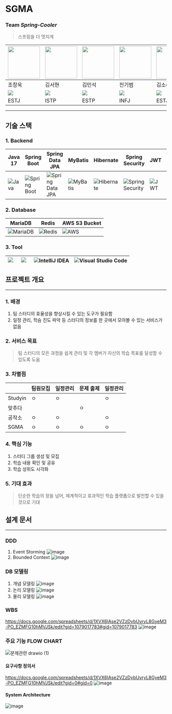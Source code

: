 # SGMA

### Team _Spring-Cooler_
> 스프링을 더 멋지게

| <img src="https://github.com/user-attachments/assets/00ef7243-5ac8-4f3a-8b43-2271ee79665c" height=100/>  | <img src="https://github.com/user-attachments/assets/018f5c1c-7b3e-4767-a8b7-415c871e1e63" height=100/> | <img src="https://github.com/3-Minutes-Query/choleeTest/assets/102345450/1046b24a-5d40-4dc1-a747-cb65f20dc764" height=100/> | <img src="https://github.com/user-attachments/assets/3459263f-3864-4d69-a427-1578eaa984ce" height=100 width=100/> | <img src="https://github.com/user-attachments/assets/8bdf1acd-d774-426f-8257-d28bd1e37056" height=100/> |
| -------------------------------------------------------------------------------------------------------- | ------------------------------------------------------------------------------------------------------- | --------------------------------------------------------------------------------------------------------------------------- | ----------------------------------------------------------------------------------------------------------------- | ------------------------------------------------------------------------------------------------------- |
| 조창욱                                                                                                      | 김서현                                                                                                     | 김민석                                                                                                                         | 전기범                                                                                                               | 김소리                                                                                                     |
| [<img src="https://img.shields.io/badge/Github-Link-181717?logo=Github">](https://github.com/Chochanguk) | [<img src="https://img.shields.io/badge/Github-Link-181717?logo=Github">](https://github.com/1etterh)   | [<img src="https://img.shields.io/badge/Github-Link-181717?logo=Github">](https://github.com/minseokKim6823)                | [<img src="https://img.shields.io/badge/Github-Link-181717?logo=Github">](https://github.com/woodart8)            | [<img src="https://img.shields.io/badge/Github-Link-181717?logo=Github">](https://github.com/sorrri)    |
| ESTJ                                                                                                     | ISTP                                                                                                    | ESTP                                                                                                                        | INFJ                                                                                                              | ESTJ                                                                                                    |


---
## 기술 스택

### 1. Backend

| Java 17                                                                           | Spring Boot                                                                                              | Spring Data JPA                                                                                   | MyBatis                                                                                                 | Hibernate                                                                       | Spring Security                                                                                                   | JWT                                                                                      | Gradle                                                                 | JUnit5                                                                                             |
| --------------------------------------------------------------------------------- | -------------------------------------------------------------------------------------------------------- | ------------------------------------------------------------------------------------------------- | ------------------------------------------------------------------------------------------------------- | ------------------------------------------------------------------------------- | ----------------------------------------------------------------------------------------------------------------- | ---------------------------------------------------------------------------------------- | ---------------------------------------------------------------------- | -------------------------------------------------------------------------------------------------- |
| ![Java](https://img.shields.io/badge/Java-17-007396.svg?&logo=java&color=red)<br> | ![Spring Boot](https://img.shields.io/badge/Spring_Boot-3-6DB33F.svg?&logo=spring-boot&color=lightgreen) | ![Spring Data JPA](https://img.shields.io/badge/Spring_Data_JPA-6DB33F.svg?&logo=spring-data-JPA) | ![MyBatis](https://img.shields.io/badge/MyBatis-FE6602.svg?&logo=mybatis5&logoColor=white&color=FE6602) | ![Hibernate](https://img.shields.io/badge/Hibernate-59666C.svg?&logo=hibernate) | ![Spring Security](https://img.shields.io/badge/Spring_Security-6DB33F.svg?&logo=spring-security&logoColor=white) | ![JWT](https://img.shields.io/badge/JWT-000000.svg?&logo=json-web-token&logoColor=white) | ![Gradle](https://img.shields.io/badge/Gradle-02303A.svg?&logo=gradle) | ![JUnit5](https://img.shields.io/badge/JUnit5-25A162.svg?&logo=junit5&logoColor=white&color=green) |

### 2. Database

| MariaDB                                                                   | Redis                                                                               | AWS S3 Bucket                                                                                              |
| ------------------------------------------------------------------------- | ----------------------------------------------------------------------------------- | ---------------------------------------------------------------------------------------------------------- |
| ![MariaDB](https://img.shields.io/badge/MariaDB-003545.svg?&logo=mariadb) | ![Redis](https://img.shields.io/badge/Redis-DC382D.svg?&logo=redis&logoColor=white) | ![AWS](https://img.shields.io/badge/AWS-%23FF9900.svg?style=for-the-badge&logo=amazon-aws&logoColor=white) |

### 3. Tool

| <img src="https://img.shields.io/badge/GitHub-181717?style=flat-square&logo=GitHub&logoColor=white"> &nbsp; | <img src="https://img.shields.io/badge/DA%23-0B6121.svg?style=flat&logo=draw.io&logoColor=white"> &nbsp; | ![IntelliJ IDEA](https://img.shields.io/badge/IntelliJIDEA-000000.svg?style=for-the-badge&logo=intellij-idea&logoColor=white) | ![Visual Studio Code](https://img.shields.io/badge/Visual%20Studio%20Code-0078d7.svg?style=for-the-badge&logo=visual-studio-code&logoColor=white) |
| ----------------------------------------------------------------------------------------------------------- | -------------------------------------------------------------------------------------------------------- | ----------------------------------------------------------------------------------------------------------------------------- | ------------------------------------------------------------------------------------------------------------------------------------------------- |

## 프로젝트 개요
---
### 1. 배경
1. 팀 스터디의 효율성을 향상시킬 수 있는 도구가 필요함
2. 일정 관리, 학슴 진도 파악 등 스터디의 정보를 한 곳에서 모아볼 수 있는 서비스가 없음
### 2. 서비스 목표
> 팀 스터디의 모든 과정을 쉽게 관리 및 각 멤버가 자신의 학습 목표를 달성할 수 있도록 도움

### 3. 차별점
|         | 팀원모집 | 일정관리 | 문제 출제 | 일정관리 |
| ------- | ---- | ---- | ----- | ---- |
| Studyin | ㅇ    | ㅇ    |       | ㅇ    |
| 맞추다     |      |      | ㅇ     |      |
| 공작소     | ㅇ    | ㅇ    |       | ㅇ    |
| SGMA    | ㅇ    | ㅇ    | ㅇ     | ㅇ    |

### 4. 핵심 기능
1. 스터디 그룹 생성 및 모집
2. 학습 내용 확인 및 공유
3. 학습 성취도 시각화
### 5. 기대 효과
> 단순한 학습의 장을 넘어, 체계적이고 효과적인 학습 플랫폼으로 발전할 수 있을 것으로 기대


## 설계 문서
---
### DDD
1. Event Storming
![image](https://github.com/user-attachments/assets/b11ddb78-7874-4dfd-a8c0-ebfdbd41e238)
2. Bounded Context
![image](https://github.com/user-attachments/assets/3efdd6c0-09bb-4ac0-ae83-d0e399f39ccd)
### DB 모델링
1. 개념 모델링
![image](https://github.com/user-attachments/assets/e6dea257-6429-4be1-91f4-fa653914148e)
2. 논리 모델링
![image](https://github.com/user-attachments/assets/d75544e3-92d9-4e47-b33b-5f595c5c4fcb)
3. 물리 모델링
![image](https://github.com/user-attachments/assets/7d0b0f43-37e2-40f4-b0ad-dcbae3119718)

### WBS
https://docs.google.com/spreadsheets/d/1XVX6lAse2VZzDybUvryL8GyeM3-PO_EZMFG10hMVJSk/edit?gid=1079017783#gid=1079017783
![image](https://github.com/user-attachments/assets/b195b6b3-70fe-4af0-9e04-d4ec5b8b459a)




### 주요 기능 FLOW CHART
![문제관련 drawio (1)](https://github.com/user-attachments/assets/59625632-7ce8-4300-b085-945d176620f8)



#### 요구사항 정의서

https://docs.google.com/spreadsheets/d/1XVX6lAse2VZzDybUvryL8GyeM3-PO_EZMFG10hMVJSk/edit?gid=0#gid=0
![image](https://github.com/user-attachments/assets/ad2a9474-3dd2-4e5c-bdf4-fa0e48cb4d55)




#### System Architecture
![image](https://github.com/user-attachments/assets/88199112-1940-4cba-96ea-cd7031117c78)




